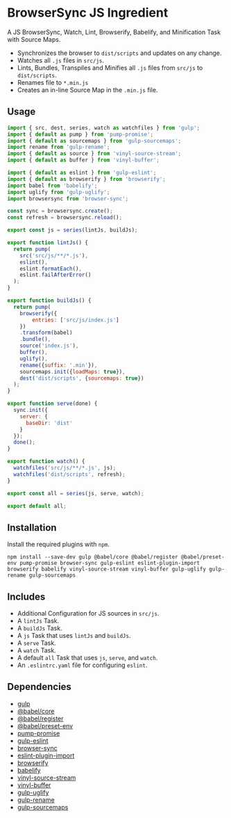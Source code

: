 BrowserSync JS Ingredient
================================================================================

A JS BrowserSync, Watch, Lint, Browserify, Babelify, and Minification Task with Source Maps.

- Synchronizes the browser to `dist/scripts` and updates on any change.
- Watches all `.js` files in `src/js`.
- Lints, Bundles, Transpiles and Minifies all `.js` files from `src/js` to `dist/scripts`.
- Renames file to `*.min.js` 
- Creates an in-line Source Map in the `.min.js` file.

Usage
--------------------------------------------------------------------------------

```javascript
import { src, dest, series, watch as watchfiles } from 'gulp';
import { default as pump } from 'pump-promise';
import { default as sourcemaps } from 'gulp-sourcemaps';
import rename from 'gulp-rename';
import { default as source } from 'vinyl-source-stream';
import { default as buffer } from 'vinyl-buffer';

import { default as eslint } from 'gulp-eslint';
import { default as browserify } from 'browserify';
import babel from 'babelify';
import uglify from 'gulp-uglify';
import browsersync from 'browser-sync';

const sync = browsersync.create();
const refresh = browsersync.reload();

export const js = series(lintJs, buildJs);

export function lintJs() {
  return pump(
    src('src/js/**/*.js'),
    eslint(),
    eslint.formatEach(),
    eslint.failAfterError()
  );
}

export function buildJs() {
  return pump(
    browserify({
    	entries: ['src/js/index.js']
    })
    .transform(babel)
    .bundle(),
    source('index.js'),
    buffer(),
    uglify(),
    rename({suffix: '.min'}),
    sourcemaps.init({loadMaps: true}),
    dest('dist/scripts', {sourcemaps: true})
  );
}

export function serve(done) {
  sync.init({
    server: {
      baseDir: 'dist'
    }
  });
  done();
}

export function watch() {
  watchfiles('src/js/**/*.js', js);
  watchfiles('dist/scripts', refresh);
}

export const all = series(js, serve, watch);

export default all;
```

Installation
--------------------------------------------------------------------------------

Install the required plugins with `npm`.

`npm install --save-dev gulp @babel/core @babel/register @babel/preset-env pump-promise browser-sync gulp-eslint eslint-plugin-import browserify babelify vinyl-source-stream vinyl-buffer gulp-uglify gulp-rename gulp-sourcemaps`

Includes
--------------------------------------------------------------------------------

- Additional Configuration for JS sources in `src/js`.
- A `lintJs` Task.
- A `buildJs` Task.
- A `js` Task that uses `lintJs` and `buildJs`.
- A `serve` Task.
- A `watch` Task.
- A default `all` Task  that uses `js`, `serve`, and `watch`.
- An `.eslintrc.yaml` file for configuring `eslint`.

Dependencies
--------------------------------------------------------------------------------

- [gulp](https://www.npmjs.com/package/gulp)
- [@babel/core](https://www.npmjs.com/package/@babel/core)
- [@babel/register](https://www.npmjs.com/package/@babel/register)
- [@babel/preset-env](https://www.npmjs.com/package/@babel/preset-env)
- [pump-promise](https://www.npmjs.com/package/pump-promise)
- [gulp-eslint](https://www.npmjs.com/package/gulp-eslint)
- [browser-sync](https://www.npmjs.com/package/browser-sync)
- [eslint-plugin-import](https://www.npmjs.com/package/eslint-plugin-import)
- [browserify](https://www.npmjs.com/package/browserify)
- [babelify](https://www.npmjs.com/package/babelify)
- [vinyl-source-stream](https://www.npmjs.com/package/vinyl-source-stream)
- [vinyl-buffer](https://www.npmjs.com/package/vinyl-buffer)
- [gulp-uglify](https://www.npmjs.com/package/gulp-uglify)
- [gulp-rename](https://www.npmjs.com/package/gulp-rename)
- [gulp-sourcemaps](https://www.npmjs.com/package/gulp-sourcemaps)

